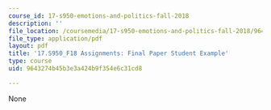 ```yaml
---
course_id: 17-s950-emotions-and-politics-fall-2018
description: ''
file_location: /coursemedia/17-s950-emotions-and-politics-fall-2018/9643274b45b3e3a424b9f354e6c31cd8_MIT17_S950F18_FinalPaper.pdf
file_type: application/pdf
layout: pdf
title: '17.S950_F18 Assignments: Final Paper Student Example'
type: course
uid: 9643274b45b3e3a424b9f354e6c31cd8

---
```

None